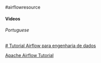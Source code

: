 #airflowresource

#### Videos

###### Portuguese
[# Tutorial Airflow para engenharia de dados](https://www.youtube.com/watch?v=4DGRqMoyrPk)

[Apache Airflow Tutorial](https://www.youtube.com/watch?v=9QQRvyqXlbQ&list=PLLNidqMOzeD5yXv9lDtBM-VJ5-1F-ZdXI)

